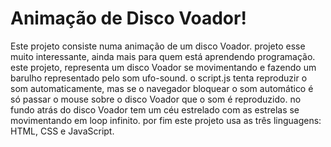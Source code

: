 # Animação de Disco Voador!
Este projeto consiste numa animação de um disco Voador.
projeto esse muito interessante, ainda mais para quem está aprendendo programação.
este projeto, representa um disco Voador se movimentando e fazendo um barulho representado pelo som ufo-sound.
o script.js tenta reproduzir o som automaticamente, mas se o navegador bloquear o som automático é  só passar o mouse sobre o disco Voador que o som é  reproduzido.
no fundo atrás do disco Voador tem um  céu estrelado com as estrelas se movimentando em loop infinito.
por fim este projeto usa as três linguagens: HTML,  CSS e JavaScript.

